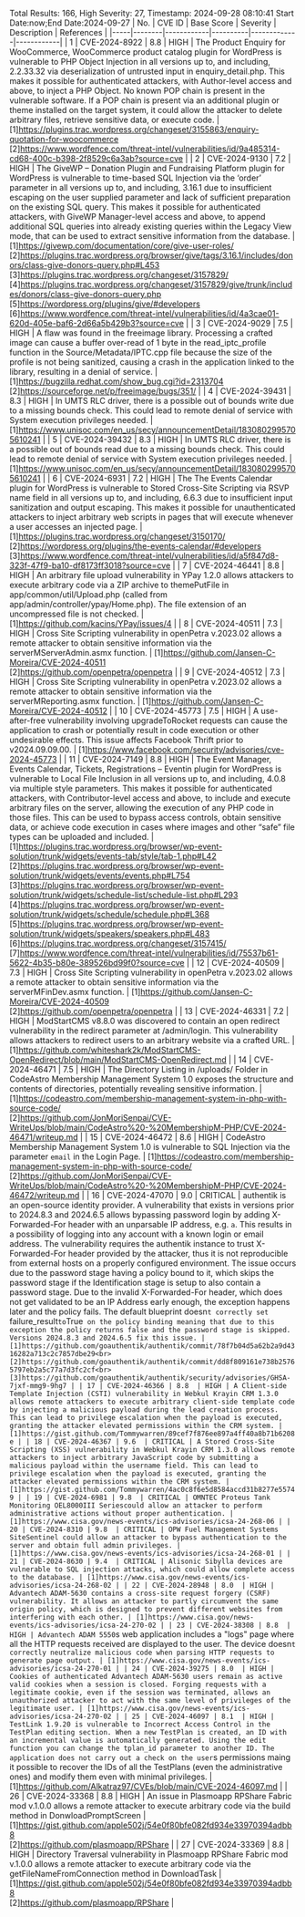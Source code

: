 Total Results: 166, High Severity: 27, Timestamp: 2024-09-28 08:10:41
Start Date:now;End Date:2024-09-27
| No. | CVE ID | Base Score | Severity | Description | References |
|-----|--------|------------|----------|-------------|------------|
| 1 | CVE-2024-8922 | 8.8  | HIGH | The Product Enquiry for WooCommerce, WooCommerce product catalog plugin for WordPress is vulnerable to PHP Object Injection in all versions up to, and including, 2.2.33.32 via deserialization of untrusted input in enquiry_detail.php. This makes it possible for authenticated attackers, with Author-level access and above, to inject a PHP Object. No known POP chain is present in the vulnerable software. If a POP chain is present via an additional plugin or theme installed on the target system, it could allow the attacker to delete arbitrary files, retrieve sensitive data, or execute code. | [1]https://plugins.trac.wordpress.org/changeset/3155863/enquiry-quotation-for-woocommerce<br>[2]https://www.wordfence.com/threat-intel/vulnerabilities/id/9a485314-cd68-400c-b398-2f8529c6a3ab?source=cve |
| 2 | CVE-2024-9130 | 7.2  | HIGH | The GiveWP – Donation Plugin and Fundraising Platform plugin for WordPress is vulnerable to time-based SQL Injection via the ‘order’ parameter in all versions up to, and including, 3.16.1 due to insufficient escaping on the user supplied parameter and lack of sufficient preparation on the existing SQL query.  This makes it possible for authenticated attackers, with GiveWP Manager-level access and above, to append additional SQL queries into already existing queries within the Legacy View mode, that can be used to extract sensitive information from the database. | [1]https://givewp.com/documentation/core/give-user-roles/<br>[2]https://plugins.trac.wordpress.org/browser/give/tags/3.16.1/includes/donors/class-give-donors-query.php#L453<br>[3]https://plugins.trac.wordpress.org/changeset/3157829/<br>[4]https://plugins.trac.wordpress.org/changeset/3157829/give/trunk/includes/donors/class-give-donors-query.php<br>[5]https://wordpress.org/plugins/give/#developers<br>[6]https://www.wordfence.com/threat-intel/vulnerabilities/id/4a3cae01-620d-405e-baf6-2d66a5b429b3?source=cve |
| 3 | CVE-2024-9029 | 7.5  | HIGH | A flaw was found in the freeimage library. Processing a crafted image can cause a buffer over-read of 1 byte in the read_iptc_profile function in the Source/Metadata/IPTC.cpp file because the size of the profile is not being sanitized, causing a crash in the application linked to the library, resulting in a denial of service. | [1]https://bugzilla.redhat.com/show_bug.cgi?id=2313704<br>[2]https://sourceforge.net/p/freeimage/bugs/351/ |
| 4 | CVE-2024-39431 | 8.3  | HIGH | In UMTS RLC driver, there is a possible out of bounds write due to a missing bounds check. This could lead to remote denial of service with System execution privileges needed. | [1]https://www.unisoc.com/en_us/secy/announcementDetail/1830802995705610241 |
| 5 | CVE-2024-39432 | 8.3  | HIGH | In UMTS RLC driver, there is a possible out of bounds read due to a missing bounds check. This could lead to remote denial of service with System execution privileges needed. | [1]https://www.unisoc.com/en_us/secy/announcementDetail/1830802995705610241 |
| 6 | CVE-2024-6931 | 7.2  | HIGH | The The Events Calendar plugin for WordPress is vulnerable to Stored Cross-Site Scripting via RSVP name field in all versions up to, and including, 6.6.3 due to insufficient input sanitization and output escaping. This makes it possible for unauthenticated attackers to inject arbitrary web scripts in pages that will execute whenever a user accesses an injected page. | [1]https://plugins.trac.wordpress.org/changeset/3150170/<br>[2]https://wordpress.org/plugins/the-events-calendar/#developers<br>[3]https://www.wordfence.com/threat-intel/vulnerabilities/id/a5f847d8-323f-47f9-ba10-df8173ff3018?source=cve |
| 7 | CVE-2024-46441 | 8.8  | HIGH | An arbitrary file upload vulnerability in YPay 1.2.0 allows attackers to execute arbitrary code via a ZIP archive to themePutFile in app/common/util/Upload.php (called from app/admin/controller/ypay/Home.php). The file extension of an uncompressed file is not checked. | [1]https://github.com/kacins/YPay/issues/4 |
| 8 | CVE-2024-40511 | 7.3  | HIGH | Cross Site Scripting vulnerability in openPetra v.2023.02 allows a remote attacker to obtain sensitive information via the serverMServerAdmin.asmx function. | [1]https://github.com/Jansen-C-Moreira/CVE-2024-40511<br>[2]https://github.com/openpetra/openpetra |
| 9 | CVE-2024-40512 | 7.3  | HIGH | Cross Site Scripting vulnerability in openPetra v.2023.02 allows a remote attacker to obtain sensitive information via the serverMReporting.asmx function. | [1]https://github.com/Jansen-C-Moreira/CVE-2024-40512 |
| 10 | CVE-2024-45773 | 7.5  | HIGH | A use-after-free vulnerability involving upgradeToRocket requests can cause the application to crash or potentially result in code execution or other undesirable effects. This issue affects Facebook Thrift prior to v2024.09.09.00. | [1]https://www.facebook.com/security/advisories/cve-2024-45773 |
| 11 | CVE-2024-7149 | 8.8  | HIGH | The Event Manager, Events Calendar, Tickets, Registrations – Eventin plugin for WordPress is vulnerable to Local File Inclusion in all versions up to, and including, 4.0.8 via multiple style parameters. This makes it possible for authenticated attackers, with Contributor-level access and above, to include and execute arbitrary files on the server, allowing the execution of any PHP code in those files. This can be used to bypass access controls, obtain sensitive data, or achieve code execution in cases where images and other “safe” file types can be uploaded and included. | [1]https://plugins.trac.wordpress.org/browser/wp-event-solution/trunk/widgets/events-tab/style/tab-1.php#L42<br>[2]https://plugins.trac.wordpress.org/browser/wp-event-solution/trunk/widgets/events/events.php#L754<br>[3]https://plugins.trac.wordpress.org/browser/wp-event-solution/trunk/widgets/schedule-list/schedule-list.php#L293<br>[4]https://plugins.trac.wordpress.org/browser/wp-event-solution/trunk/widgets/schedule/schedule.php#L368<br>[5]https://plugins.trac.wordpress.org/browser/wp-event-solution/trunk/widgets/speakers/speakers.php#L483<br>[6]https://plugins.trac.wordpress.org/changeset/3157415/<br>[7]https://www.wordfence.com/threat-intel/vulnerabilities/id/75537b61-5622-4b35-b80e-389526bd99f0?source=cve |
| 12 | CVE-2024-40509 | 7.3  | HIGH | Cross Site Scripting vulnerability in openPetra v.2023.02 allows a remote attacker to obtain sensitive information via the serverMFinDev.asmx function. | [1]https://github.com/Jansen-C-Moreira/CVE-2024-40509<br>[2]https://github.com/openpetra/openpetra |
| 13 | CVE-2024-46331 | 7.2  | HIGH | ModStartCMS v8.8.0 was discovered to contain an open redirect vulnerability in the redirect parameter at /admin/login. This vulnerability allows attackers to redirect users to an arbitrary website via a crafted URL. | [1]https://github.com/whiteshark2k/ModStartCMS-OpenRedirect/blob/main/ModStartCMS-OpenRedirect.md |
| 14 | CVE-2024-46471 | 7.5  | HIGH | The Directory Listing in /uploads/ Folder in CodeAstro Membership Management System 1.0 exposes the structure and contents of directories, potentially revealing sensitive information. | [1]https://codeastro.com/membership-management-system-in-php-with-source-code/<br>[2]https://github.com/JonMoriSenpai/CVE-WriteUps/blob/main/CodeAstro%20-%20MembershipM-PHP/CVE-2024-46471/writeup.md |
| 15 | CVE-2024-46472 | 8.6  | HIGH | CodeAstro Membership Management System 1.0 is vulnerable to SQL Injection via the parameter `email` in the Login Page. | [1]https://codeastro.com/membership-management-system-in-php-with-source-code/<br>[2]https://github.com/JonMoriSenpai/CVE-WriteUps/blob/main/CodeAstro%20-%20MembershipM-PHP/CVE-2024-46472/writeup.md |
| 16 | CVE-2024-47070 | 9.0  | CRITICAL | authentik is an open-source identity provider. A vulnerability that exists in versions prior to 2024.8.3 and 2024.6.5 allows bypassing password login by adding X-Forwarded-For header with an unparsable IP address, e.g. `a`. This results in a possibility of logging into any account with a known login or email address. The vulnerability requires the authentik instance to trust X-Forwarded-For header provided by the attacker, thus it is not reproducible from external hosts on a properly configured environment.  The issue occurs due to the password stage having a policy bound to it, which skips the password stage if the Identification stage is setup to also contain a password stage. Due to the invalid X-Forwarded-For header, which does not get validated to be an IP Address early enough, the exception happens later and the policy fails. The default blueprint doesn`t correctly set `failure_result` to `True` on the policy binding meaning that due to this exception the policy returns false and the password stage is skipped. Versions 2024.8.3 and 2024.6.5 fix this issue. | [1]https://github.com/goauthentik/authentik/commit/78f7b04d5a62b2a9d4316282a713c2c7857dbe29<br>[2]https://github.com/goauthentik/authentik/commit/dd8f809161e738b25765797eb2a5c77a7d3fc2cf<br>[3]https://github.com/goauthentik/authentik/security/advisories/GHSA-7jxf-mmg9-9hg7 |
| 17 | CVE-2024-46366 | 8.8  | HIGH | A Client-side Template Injection (CSTI) vulnerability in Webkul Krayin CRM 1.3.0 allows remote attackers to execute arbitrary client-side template code by injecting a malicious payload during the lead creation process. This can lead to privilege escalation when the payload is executed, granting the attacker elevated permissions within the CRM system. | [1]https://gist.github.com/Tommywarren/89cef7f876ee897a4ff40a8b71b6208e |
| 18 | CVE-2024-46367 | 9.6  | CRITICAL | A Stored Cross-Site Scripting (XSS) vulnerability in Webkul Krayin CRM 1.3.0 allows remote attackers to inject arbitrary JavaScript code by submitting a malicious payload within the username field. This can lead to privilege escalation when the payload is executed, granting the attacker elevated permissions within the CRM system. | [1]https://gist.github.com/Tommywarren/4ac0c8f6e5d8584accd31b8277e55749 |
| 19 | CVE-2024-6981 | 9.8  | CRITICAL | OMNTEC Proteus Tank Monitoring OEL8000III Seriescould allow an attacker to perform administrative actions without proper authentication. | [1]https://www.cisa.gov/news-events/ics-advisories/icsa-24-268-06 |
| 20 | CVE-2024-8310 | 9.8  | CRITICAL | OPW Fuel Management Systems SiteSentinel could allow an attacker to bypass authentication to the server and obtain full admin privileges. | [1]https://www.cisa.gov/news-events/ics-advisories/icsa-24-268-01 |
| 21 | CVE-2024-8630 | 9.4  | CRITICAL | Alisonic Sibylla devices are vulnerable to SQL injection attacks, which could allow complete access to the database. | [1]https://www.cisa.gov/news-events/ics-advisories/icsa-24-268-02 |
| 22 | CVE-2024-28948 | 8.0  | HIGH | Advantech ADAM-5630 contains a cross-site request forgery (CSRF) vulnerability. It allows an attacker to partly circumvent the same origin policy, which is designed to prevent different websites from interfering with each other. | [1]https://www.cisa.gov/news-events/ics-advisories/icsa-24-270-02 |
| 23 | CVE-2024-38308 | 8.8  | HIGH | Advantech ADAM 5550`s web application includes a "logs" page where all the HTTP requests received are displayed to the user. The device doesn`t correctly neutralize malicious code when parsing HTTP requests to generate page output. | [1]https://www.cisa.gov/news-events/ics-advisories/icsa-24-270-01 |
| 24 | CVE-2024-39275 | 8.0  | HIGH | Cookies of authenticated Advantech ADAM-5630 users remain as active valid cookies when a session is closed. Forging requests with a legitimate cookie, even if the session was terminated, allows an unauthorized attacker to act with the same level of privileges of the legitimate user. | [1]https://www.cisa.gov/news-events/ics-advisories/icsa-24-270-02 |
| 25 | CVE-2024-46097 | 8.1  | HIGH | TestLink 1.9.20 is vulnerable to Incorrect Access Control in the TestPlan editing section. When a new TestPlan is created, an ID with an incremental value is automatically generated. Using the edit function you can change the tplan_id parameter to another ID. The application does not carry out a check on the user`s permissions maing it possible to recover the IDs of all the TestPlans (even the administrative ones) and modify them even with minimal privileges. | [1]https://github.com/Alkatraz97/CVEs/blob/main/CVE-2024-46097.md |
| 26 | CVE-2024-33368 | 8.8  | HIGH | An issue in Plasmoapp RPShare Fabric mod v.1.0.0 allows a remote attacker to execute arbitrary code via the build method in DonwloadPromptScreen | [1]https://gist.github.com/apple502j/54e0f80bfe082fd934e33970394adbb8<br>[2]https://github.com/plasmoapp/RPShare |
| 27 | CVE-2024-33369 | 8.8  | HIGH | Directory Traversal vulnerability in Plasmoapp RPShare Fabric mod v.1.0.0 allows a remote attacker to execute arbitrary code via the getFileNameFromConnection method in DownloadTask | [1]https://gist.github.com/apple502j/54e0f80bfe082fd934e33970394adbb8<br>[2]https://github.com/plasmoapp/RPShare |
